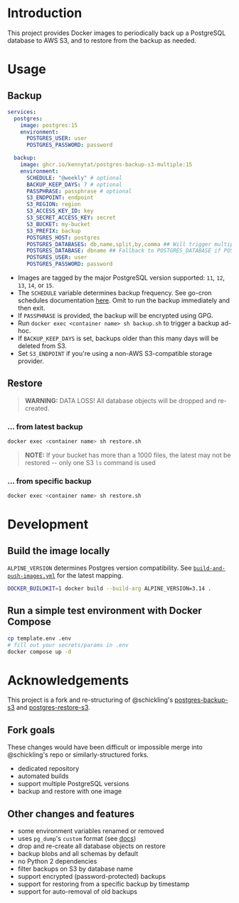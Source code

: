 # Introduction

This project provides Docker images to periodically back up a PostgreSQL database to AWS S3, and to restore from the backup as needed.

# Usage

## Backup

```yaml
services:
  postgres:
    image: postgres:15
    environment:
      POSTGRES_USER: user
      POSTGRES_PASSWORD: password

  backup:
    image: ghcr.io/kennytat/postgres-backup-s3-multiple:15
    environment:
      SCHEDULE: "@weekly" # optional
      BACKUP_KEEP_DAYS: 7 # optional
      PASSPHRASE: passphrase # optional
      S3_ENDPOINT: endpoint
      S3_REGION: region
      S3_ACCESS_KEY_ID: key
      S3_SECRET_ACCESS_KEY: secret
      S3_BUCKET: my-bucket
      S3_PREFIX: backup
      POSTGRES_HOST: postgres
      POSTGRES_DATABASES: db,name,split,by,comma ## Will trigger multiple databasese backup if POSTGRES_DATABASES is provided
      POSTGRES_DATABASE: dbname ## Fallback to POSTGRES_DATABASE if POSTGRES_DATABASES is not provided
      POSTGRES_USER: user
      POSTGRES_PASSWORD: password
```

- Images are tagged by the major PostgreSQL version supported: `11`, `12`, `13`, `14`, or `15`.
- The `SCHEDULE` variable determines backup frequency. See go-cron schedules documentation [here](http://godoc.org/github.com/robfig/cron#hdr-Predefined_schedules). Omit to run the backup immediately and then exit.
- If `PASSPHRASE` is provided, the backup will be encrypted using GPG.
- Run `docker exec <container name> sh backup.sh` to trigger a backup ad-hoc.
- If `BACKUP_KEEP_DAYS` is set, backups older than this many days will be deleted from S3.
- Set `S3_ENDPOINT` if you're using a non-AWS S3-compatible storage provider.

## Restore

> **WARNING:** DATA LOSS! All database objects will be dropped and re-created.

### ... from latest backup

```sh
docker exec <container name> sh restore.sh
```

> **NOTE:** If your bucket has more than a 1000 files, the latest may not be restored -- only one S3 `ls` command is used

### ... from specific backup

```sh
docker exec <container name> sh restore.sh
```

# Development

## Build the image locally

`ALPINE_VERSION` determines Postgres version compatibility. See [`build-and-push-images.yml`](.github/workflows/build-and-push-images.yml) for the latest mapping.

```sh
DOCKER_BUILDKIT=1 docker build --build-arg ALPINE_VERSION=3.14 .
```

## Run a simple test environment with Docker Compose

```sh
cp template.env .env
# fill out your secrets/params in .env
docker compose up -d
```

# Acknowledgements

This project is a fork and re-structuring of @schickling's [postgres-backup-s3](https://github.com/schickling/dockerfiles/tree/master/postgres-backup-s3) and [postgres-restore-s3](https://github.com/schickling/dockerfiles/tree/master/postgres-restore-s3).

## Fork goals

These changes would have been difficult or impossible merge into @schickling's repo or similarly-structured forks.

- dedicated repository
- automated builds
- support multiple PostgreSQL versions
- backup and restore with one image

## Other changes and features

- some environment variables renamed or removed
- uses `pg_dump`'s `custom` format (see [docs](https://www.postgresql.org/docs/10/app-pgdump.html))
- drop and re-create all database objects on restore
- backup blobs and all schemas by default
- no Python 2 dependencies
- filter backups on S3 by database name
- support encrypted (password-protected) backups
- support for restoring from a specific backup by timestamp
- support for auto-removal of old backups
